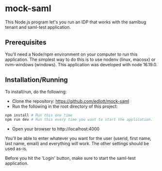 # mock-saml
This Node.js program let's you run an IDP that works with the samlbug tenant and saml-test application.

## Prerequisites
You'll need a Node/npm environment on your computer to run this application.  The simplest way to
do this is to use nodenv (linux, macosx) or nvm-windows (windows).  This application was developed with
node 16.19.0.

## Installation/Running
To install/run, do the following:
* Clone the repository:  https://github.com/edlott/mock-saml
* Run the following in the root directory of this project:
```bash
npm install # Run this one time
npm run dev # Run this every time you want to start the application.
```
* Open your browser to http://localhost:4000

You'll be able to enter whatever you want for the user
(userid, first name, last name, email) and everything will work.  The other settings
should be used as-is.

Before you hit the 'Login' button, make sure to start the saml-test application.


